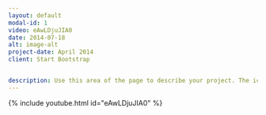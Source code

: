 ```yaml
---
layout: default
modal-id: 1
video: eAwLDjuJIA0
date: 2014-07-18
alt: image-alt
project-date: April 2014
client: Start Bootstrap


description: Use this area of the page to describe your project. The icon above is part of a free icon set by <a href="https://sellfy.com/p/8Q9P/jV3VZ/">Flat Icons</a>. On their website, you can download their free set with 16 icons, or you can purchase the entire set with 146 icons for only $12! img: cabin.png
---
```

{% include youtube.html id="eAwLDjuJIA0" %}
